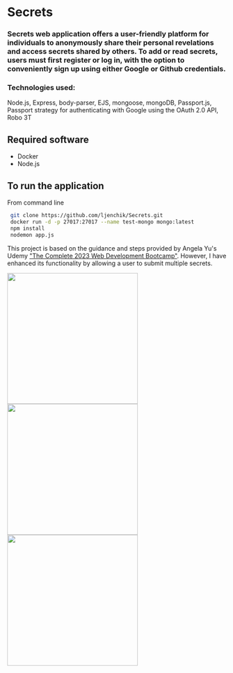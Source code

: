# Secrets

### Secrets web application offers a user-friendly platform for individuals to anonymously share their personal revelations and access secrets shared by others. To add or read secrets, users must first register or log in, with the option to conveniently sign up using either Google or Github credentials.

### Technologies used: 

Node.js, Express, body-parser, EJS, mongoose, mongoDB, Passport.js, Passport strategy for authenticating with Google using the OAuth 2.0 API, Robo 3T

## Required software

- Docker
- Node.js

## To run the application

From command line
 
```bash
 git clone https://github.com/ljenchik/Secrets.git
 docker run -d -p 27017:27017 --name test-mongo mongo:latest
 npm install
 nodemon app.js
```



This project is based on the guidance and steps provided by Angela Yu's Udemy <a href="https://www.udemy.com/course/the-complete-web-development-bootcamp/learn/lecture/18125215#questions/18744410"> 
"The Complete 2023 Web Development Bootcamp"</a>. However, I have enhanced its functionality by allowing a user to submit multiple secrets.

<img src="https://github.com/ljenchik/Secrets/assets/84686704/0ad6547f-4f4f-47a7-a24b-68bced96b0bc" width="300px"/>

<img src="https://github.com/ljenchik/Secrets/assets/84686704/20bfdb32-5049-4908-a962-b494957dfb05" width="300px"/>

<img src="https://github.com/ljenchik/Secrets/assets/84686704/2fdfe6d9-2d0a-417c-887b-2606da7f4da3" width="300px"/>


